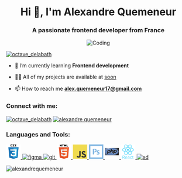 
<h1 align="center">Hi 👋, I'm Alexandre Quemeneur</h1>
<h3 align="center">A passionate frontend developer from France</h3>
<p align="center" >
<img alt="Coding" width="300" src="https://media2.giphy.com/media/qgQUggAC3Pfv687qPC/giphy.gif?cid=ecf05e47dic4jaeqomno0tgx4akrdgg4a89ian2v8ujbh3a9&rid=giphy.gif&ct=g">
</p>
<p align="left"> <a href="https://twitter.com/octave_delabath" target="blank"><img src="https://img.shields.io/twitter/follow/octave_delabath?logo=twitter&style=for-the-badge" alt="octave_delabath" /></a> </p>

- 🌱 I’m currently learning **Frontend development**

- 👨‍💻 All of my projects are available at [soon](soon)

- 📫 How to reach me **alex.quemeneur17@gmail.com**

<h3 align="left">Connect with me:</h3>
<p align="left">
<a href="https://twitter.com/octave_delabath" target="blank"><img align="center" src="https://raw.githubusercontent.com/rahuldkjain/github-profile-readme-generator/master/src/images/icons/Social/twitter.svg" alt="octave_delabath" height="30" width="40" /></a>
<a href="https://linkedin.com/in/alexandre quemeneur" target="blank"><img align="center" src="https://raw.githubusercontent.com/rahuldkjain/github-profile-readme-generator/master/src/images/icons/Social/linked-in-alt.svg" alt="alexandre quemeneur" height="30" width="40" /></a>
</p>

<h3 align="left">Languages and Tools:</h3>
<p align="left"> <a href="https://www.w3schools.com/css/" target="_blank" rel="noreferrer"> <img src="https://raw.githubusercontent.com/devicons/devicon/master/icons/css3/css3-original-wordmark.svg" alt="css3" width="40" height="40"/> </a> <a href="https://www.figma.com/" target="_blank" rel="noreferrer"> <img src="https://www.vectorlogo.zone/logos/figma/figma-icon.svg" alt="figma" width="40" height="40"/> </a> <a href="https://git-scm.com/" target="_blank" rel="noreferrer"> <img src="https://www.vectorlogo.zone/logos/git-scm/git-scm-icon.svg" alt="git" width="40" height="40"/> </a> <a href="https://www.w3.org/html/" target="_blank" rel="noreferrer"> <img src="https://raw.githubusercontent.com/devicons/devicon/master/icons/html5/html5-original-wordmark.svg" alt="html5" width="40" height="40"/> </a> <a href="https://developer.mozilla.org/en-US/docs/Web/JavaScript" target="_blank" rel="noreferrer"> <img src="https://raw.githubusercontent.com/devicons/devicon/master/icons/javascript/javascript-original.svg" alt="javascript" width="40" height="40"/> </a> <a href="https://www.photoshop.com/en" target="_blank" rel="noreferrer"> <img src="https://raw.githubusercontent.com/devicons/devicon/master/icons/photoshop/photoshop-line.svg" alt="photoshop" width="40" height="40"/> </a> <a href="https://www.php.net" target="_blank" rel="noreferrer"> <img src="https://raw.githubusercontent.com/devicons/devicon/master/icons/php/php-original.svg" alt="php" width="40" height="40"/> </a> <a href="https://reactjs.org/" target="_blank" rel="noreferrer"> <img src="https://raw.githubusercontent.com/devicons/devicon/master/icons/react/react-original-wordmark.svg" alt="react" width="40" height="40"/> </a> <a href="https://www.adobe.com/products/xd.html" target="_blank" rel="noreferrer"> <img src="https://cdn.worldvectorlogo.com/logos/adobe-xd.svg" alt="xd" width="40" height="40"/> </a> </p>

<p><img align="center" src="https://github-readme-stats.vercel.app/api/top-langs?username=alexandrequemeneur&show_icons=true&locale=en&layout=compact" alt="alexandrequemeneur" /></p>

